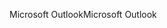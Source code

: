 <span data-ttu-id="a66b2-101">Microsoft Outlook</span><span class="sxs-lookup"><span data-stu-id="a66b2-101">Microsoft Outlook</span></span>